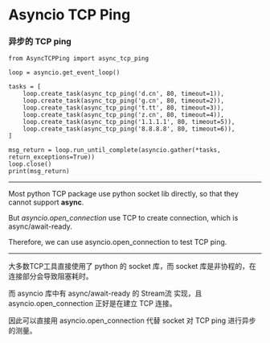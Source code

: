 # Asyncio TCP Ping
### 异步的 TCP ping

```python3
from AsyncTCPPing import async_tcp_ping

loop = asyncio.get_event_loop()

tasks = [
    loop.create_task(async_tcp_ping('d.cn', 80, timeout=1)),
    loop.create_task(async_tcp_ping('g.cn', 80, timeout=2)),
    loop.create_task(async_tcp_ping('t.tt', 80, timeout=3)),
    loop.create_task(async_tcp_ping('z.cn', 80, timeout=4)),
    loop.create_task(async_tcp_ping('1.1.1.1', 80, timeout=5)),
    loop.create_task(async_tcp_ping('8.8.8.8', 80, timeout=6)),
]

msg_return = loop.run_until_complete(asyncio.gather(*tasks, return_exceptions=True))
loop.close()
print(msg_return)
```

---
Most python TCP package use python socket lib directly, so that they cannot support **async**.    

But _asyncio.open_connection_ use TCP to create connection, which is async/await-ready.

Therefore, we can use asyncio.open_connection to test TCP ping.

---

大多数TCP工具直接使用了 python 的 socket 库，而 socket 库是非协程的，在连接部分会导致阻塞耗时。

而 asyncio 库中有 async/await-ready 的 Stream流 实现，且 asyncio.open_connection 正好是在建立 TCP 连接。

因此可以直接用 asyncio.open_connection 代替 socket 对 TCP ping 进行异步的测量。
